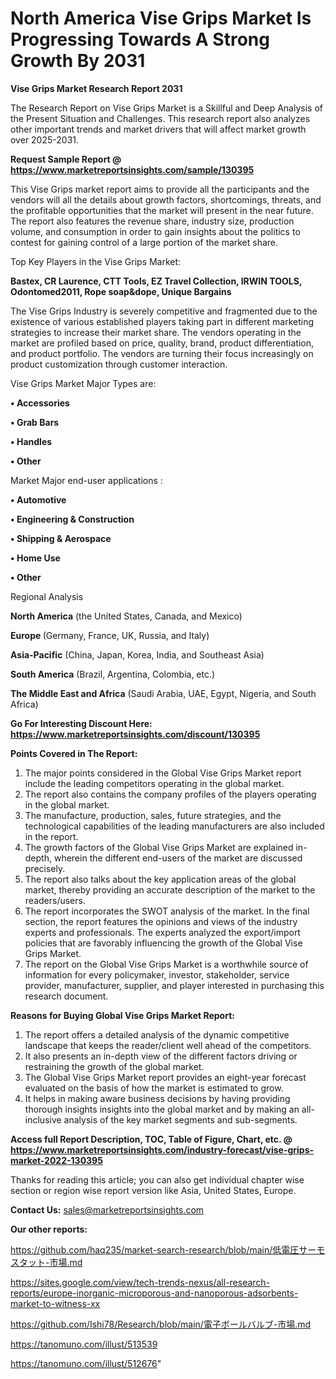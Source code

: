 # North America Vise Grips Market Is Progressing Towards A Strong Growth By 2031

<strong>Vise Grips Market Research Report 2031</strong>

The Research Report on Vise Grips Market is a Skillful and Deep Analysis of the Present Situation and Challenges. This research report also analyzes other important trends and market drivers that will affect market growth over 2025-2031.

<strong>Request Sample Report @ <a href=https://www.marketreportsinsights.com/sample/130395>https://www.marketreportsinsights.com/sample/130395</a></strong>

This Vise Grips market report aims to provide all the participants and the vendors will all the details about growth factors, shortcomings, threats, and the profitable opportunities that the market will present in the near future. The report also features the revenue share, industry size, production volume, and consumption in order to gain insights about the politics to contest for gaining control of a large portion of the market share.

Top Key Players in the Vise Grips Market:

<strong>Bastex, CR Laurence, CTT Tools, EZ Travel Collection, IRWIN TOOLS, Odontomed2011, Rope soap&dope, Unique Bargains</strong>

The Vise Grips Industry is severely competitive and fragmented due to the existence of various established players taking part in different marketing strategies to increase their market share. The vendors operating in the market are profiled based on price, quality, brand, product differentiation, and product portfolio. The vendors are turning their focus increasingly on product customization through customer interaction.

Vise Grips Market Major Types are:

<strong>• Accessories

• Grab Bars

• Handles

• Other</strong>

Market Major end-user applications :

<strong>• Automotive

• Engineering & Construction

• Shipping & Aerospace

• Home Use

• Other</strong>

Regional Analysis

</u><strong><b>North America</b></strong> (the United States, Canada, and Mexico)

<strong><b>Europe </b></strong>(Germany, France, UK, Russia, and Italy)

<strong><b>Asia-Pacific</b></strong> (China, Japan, Korea, India, and Southeast Asia)

<strong><b>South America</b></strong> (Brazil, Argentina, Colombia, etc.)

<strong><b>The Middle East and Africa</b></strong> (Saudi Arabia, UAE, Egypt, Nigeria, and South Africa)

<strong>Go For Interesting Discount Here: <a href=https://www.marketreportsinsights.com/discount/130395>https://www.marketreportsinsights.com/discount/130395</a></strong>

<strong>Points Covered in The Report:</strong>
<ol>
  <li>The major points considered in the Global Vise Grips Market report include the leading competitors operating in the global market.</li>
  <li>The report also contains the company profiles of the players operating in the global market.</li>
  <li>The manufacture, production, sales, future strategies, and the technological capabilities of the leading manufacturers are also included in the report.</li>
  <li>The growth factors of the Global Vise Grips Market are explained in-depth, wherein the different end-users of the market are discussed precisely.</li>
  <li>The report also talks about the key application areas of the global market, thereby providing an accurate description of the market to the readers/users.</li>
  <li>The report incorporates the SWOT analysis of the market. In the final section, the report features the opinions and views of the industry experts and professionals. The experts analyzed the export/import policies that are favorably influencing the growth of the Global Vise Grips Market.</li>
  <li>The report on the Global Vise Grips Market is a worthwhile source of information for every policymaker, investor, stakeholder, service provider, manufacturer, supplier, and player interested in purchasing this research document.</li>
</ol>
<strong>Reasons for Buying Global Vise Grips Market Report:</strong>

<ol>
  <li>The report offers a detailed analysis of the dynamic competitive landscape that keeps the reader/client well ahead of the competitors.</li>
  <li>It also presents an in-depth view of the different factors driving or restraining the growth of the global market.</li>
  <li>The Global Vise Grips Market report provides an eight-year forecast evaluated on the basis of how the market is estimated to grow.</li>
  <li>It helps in making aware business decisions by having providing thorough insights insights into the global market and by making an all-inclusive analysis of the key market segments and sub-segments.</li>
</ol>
<strong>Access full Report Description, TOC, Table of Figure, Chart, etc. @ <a href=https://www.marketreportsinsights.com/industry-forecast/vise-grips-market-2022-130395>https://www.marketreportsinsights.com/industry-forecast/vise-grips-market-2022-130395</a></strong>


Thanks for reading this article; you can also get individual chapter wise section or region wise report version like Asia, United States, Europe.

<strong>Contact Us:</strong>
sales@marketreportsinsights.com

<strong>Our other reports:</strong>

<a href=https://github.com/haq235/market-search-research/blob/main/低電圧サーモスタット-市場.md>https://github.com/haq235/market-search-research/blob/main/低電圧サーモスタット-市場.md</a>

<a href=https://sites.google.com/view/tech-trends-nexus/all-research-reports/europe-inorganic-microporous-and-nanoporous-adsorbents-market-to-witness-xx>https://sites.google.com/view/tech-trends-nexus/all-research-reports/europe-inorganic-microporous-and-nanoporous-adsorbents-market-to-witness-xx</a>

<a href=https://github.com/Ishi78/Research/blob/main/電子ボールバルブ-市場.md>https://github.com/Ishi78/Research/blob/main/電子ボールバルブ-市場.md</a>

<a href=https://tanomuno.com/illust/513539>https://tanomuno.com/illust/513539</a>

<a href=https://tanomuno.com/illust/512676>https://tanomuno.com/illust/512676</a>"
